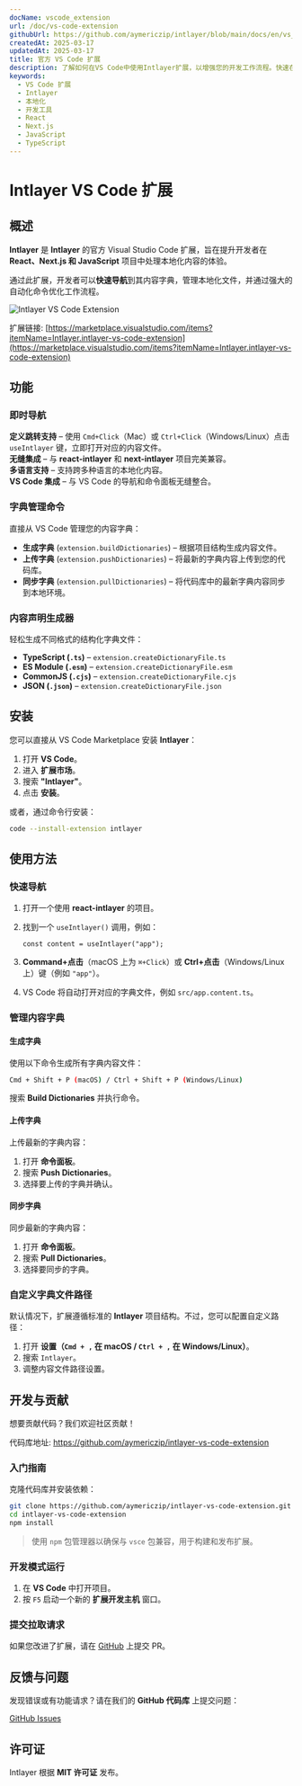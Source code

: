 ```yaml
---
docName: vscode_extension
url: /doc/vs-code-extension
githubUrl: https://github.com/aymericzip/intlayer/blob/main/docs/en/vs_code_extension.md
createdAt: 2025-03-17
updatedAt: 2025-03-17
title: 官方 VS Code 扩展
description: 了解如何在VS Code中使用Intlayer扩展，以增强您的开发工作流程。快速在本地化内容之间导航，并高效管理您的字典。
keywords:
  - VS Code 扩展
  - Intlayer
  - 本地化
  - 开发工具
  - React
  - Next.js
  - JavaScript
  - TypeScript
---
```


# Intlayer VS Code 扩展

## 概述

**Intlayer** 是 **Intlayer** 的官方 Visual Studio Code 扩展，旨在提升开发者在 **React、Next.js 和 JavaScript** 项目中处理本地化内容的体验。

通过此扩展，开发者可以**快速导航**到其内容字典，管理本地化文件，并通过强大的自动化命令优化工作流程。

![Intlayer VS Code Extension](https://github.com/aymericzip/intlayer/blob/main/docs/assets/vs_code_extension_demo.gif)

扩展链接: [https://marketplace.visualstudio.com/items?itemName=Intlayer.intlayer-vs-code-extension](https://marketplace.visualstudio.com/items?itemName=Intlayer.intlayer-vs-code-extension)

## 功能

### 即时导航

**定义跳转支持** – 使用 `Cmd+Click`（Mac）或 `Ctrl+Click`（Windows/Linux）点击 `useIntlayer` 键，立即打开对应的内容文件。  
**无缝集成** – 与 **react-intlayer** 和 **next-intlayer** 项目完美兼容。  
**多语言支持** – 支持跨多种语言的本地化内容。  
**VS Code 集成** – 与 VS Code 的导航和命令面板无缝整合。

### 字典管理命令

直接从 VS Code 管理您的内容字典：

- **生成字典** (`extension.buildDictionaries`) – 根据项目结构生成内容文件。
- **上传字典** (`extension.pushDictionaries`) – 将最新的字典内容上传到您的代码库。
- **同步字典** (`extension.pullDictionaries`) – 将代码库中的最新字典内容同步到本地环境。

### 内容声明生成器

轻松生成不同格式的结构化字典文件：

- **TypeScript (`.ts`)** – `extension.createDictionaryFile.ts`
- **ES Module (`.esm`)** – `extension.createDictionaryFile.esm`
- **CommonJS (`.cjs`)** – `extension.createDictionaryFile.cjs`
- **JSON (`.json`)** – `extension.createDictionaryFile.json`

## 安装

您可以直接从 VS Code Marketplace 安装 **Intlayer**：

1. 打开 **VS Code**。
2. 进入 **扩展市场**。
3. 搜索 **"Intlayer"**。
4. 点击 **安装**。

或者，通过命令行安装：

```sh
code --install-extension intlayer
```

## 使用方法

### 快速导航

1. 打开一个使用 **react-intlayer** 的项目。
2. 找到一个 `useIntlayer()` 调用，例如：

   ```tsx
   const content = useIntlayer("app");
   ```

3. **Command+点击**（macOS 上为 `⌘+Click`）或 **Ctrl+点击**（Windows/Linux 上）键（例如 `"app"`）。
4. VS Code 将自动打开对应的字典文件，例如 `src/app.content.ts`。

### 管理内容字典

#### 生成字典

使用以下命令生成所有字典内容文件：

```sh
Cmd + Shift + P (macOS) / Ctrl + Shift + P (Windows/Linux)
```

搜索 **Build Dictionaries** 并执行命令。

#### 上传字典

上传最新的字典内容：

1. 打开 **命令面板**。
2. 搜索 **Push Dictionaries**。
3. 选择要上传的字典并确认。

#### 同步字典

同步最新的字典内容：

1. 打开 **命令面板**。
2. 搜索 **Pull Dictionaries**。
3. 选择要同步的字典。

### 自定义字典文件路径

默认情况下，扩展遵循标准的 **Intlayer** 项目结构。不过，您可以配置自定义路径：

1. 打开 **设置（`Cmd + ,` 在 macOS / `Ctrl + ,` 在 Windows/Linux）**。
2. 搜索 `Intlayer`。
3. 调整内容文件路径设置。

## 开发与贡献

想要贡献代码？我们欢迎社区贡献！

代码库地址: https://github.com/aymericzip/intlayer-vs-code-extension

### 入门指南

克隆代码库并安装依赖：

```sh
git clone https://github.com/aymericzip/intlayer-vs-code-extension.git
cd intlayer-vs-code-extension
npm install
```

> 使用 `npm` 包管理器以确保与 `vsce` 包兼容，用于构建和发布扩展。

### 开发模式运行

1. 在 **VS Code** 中打开项目。
2. 按 `F5` 启动一个新的 **扩展开发主机** 窗口。

### 提交拉取请求

如果您改进了扩展，请在 [GitHub](https://github.com/aymericzip/intlayer-vs-code-extension) 上提交 PR。

## 反馈与问题

发现错误或有功能请求？请在我们的 **GitHub 代码库** 上提交问题：

[GitHub Issues](https://github.com/aymericzip/intlayer-vs-code-extension/issues)

## 许可证

Intlayer 根据 **MIT 许可证** 发布。
